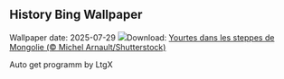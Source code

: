 ## History Bing Wallpaper
Wallpaper date: 2025-07-29
![](https://www.bing.com/th?id=OHR.MongoliaYurts_FR-CA4954429796_UHD.jpg&w=1000)Download: [Yourtes dans les steppes de Mongolie (© Michel Arnault/Shutterstock)](https://www.bing.com/th?id=OHR.MongoliaYurts_FR-CA4954429796_UHD.jpg)

Auto get programm by LtgX
